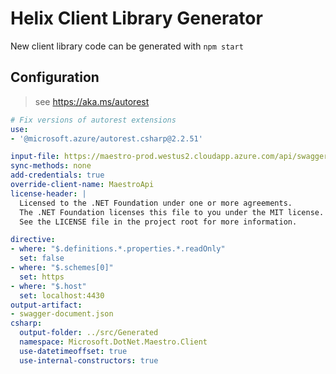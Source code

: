 # Helix Client Library Generator

New client library code can be generated with `npm start`

## Configuration

> see https://aka.ms/autorest

```yaml
# Fix versions of autorest extensions
use:
- '@microsoft.azure/autorest.csharp@2.2.51'

input-file: https://maestro-prod.westus2.cloudapp.azure.com/api/swagger.json
sync-methods: none
add-credentials: true
override-client-name: MaestroApi
license-header: |
  Licensed to the .NET Foundation under one or more agreements.
  The .NET Foundation licenses this file to you under the MIT license.
  See the LICENSE file in the project root for more information.

directive:
- where: "$.definitions.*.properties.*.readOnly"
  set: false
- where: "$.schemes[0]"
  set: https
- where: "$.host"
  set: localhost:4430
output-artifact:
- swagger-document.json
csharp:
  output-folder: ../src/Generated
  namespace: Microsoft.DotNet.Maestro.Client
  use-datetimeoffset: true
  use-internal-constructors: true
```
